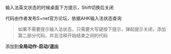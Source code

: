 输入法英文状态的时候桌面下方提示，Shift切换后关闭

代码由作者发布S+net官方论坛，依据AHK输入法状态查询

>如果不需要提示输入法状态，只需要大写键按下提示，弹起提示关闭，添加第二部分代码，并且注释开始结束之间的代码

添加到**全局动作-启动/退出**
